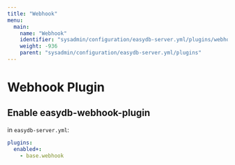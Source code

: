 ```yaml
---
title: "Webhook"
menu:
  main:
    name: "Webhook"
    identifier: "sysadmin/configuration/easydb-server.yml/plugins/webhook"
    weight: -936
    parent: "sysadmin/configuration/easydb-server.yml/plugins"
---
```


# Webhook Plugin

## Enable easydb-webhook-plugin

in `easydb-server.yml`:

```yaml
plugins:
  enabled+:
    - base.webhook
```

